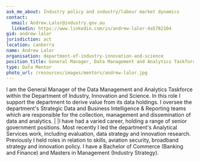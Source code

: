 ```yaml
---
ask_me_about: Industry policy and industry/labour market dynamics
contact:
  email: Andrew.Lalor@industry.gov.au
  linkedin: https://www.linkedin.com/in/andrew-lalor-4a5782104
gid: andrew-lalor
jurisdiction: act
location: canberra
name: Andrew Lalor
organisation: department-of-industry-innovation-and-science
position_title: General Manager, Data Management and Analytics Taskforce
type: Data Mentor
photo_url: /resources/images/mentors/andrew-lalor.jpg
---
```


I am the General Manager of the Data Management and Analytics Taskforce within the Department of Industry, Innovation and Science. In this role I support the department to derive value from its data holdings. I oversee the department's Strategic Data and Business Intelligence & Reporting teams which are responsible for the collection, management and dissemination of data and analytics.
|
|I have had a varied career, holding a range of senior government positions. Most recently I led the department's Analytical Services work, including evaluation, data strategy and innovation research. Previously I held roles in relation to skills, aviation security, broadband strategy and innovation policy. I have a Bachelor of Commerce (Banking and Finance) and Masters in Management (Industry Strategy).